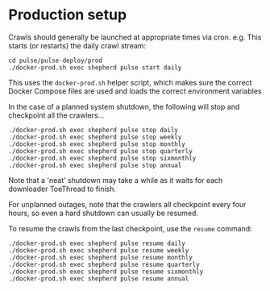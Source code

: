 Production setup
================

Crawls should generally be launched at appropriate times via cron. e.g. This starts (or restarts) the daily crawl stream:


    cd pulse/pulse-deploy/prod
    ./docker-prod.sh exec shepherd pulse start daily

This uses the `docker-prod.sh` helper script, which makes sure the correct Docker Compose files are used and loads the correct environment variables

In the case of a planned system shutdown, the following will stop and checkpoint all the crawlers...

    ./docker-prod.sh exec shepherd pulse stop daily
    ./docker-prod.sh exec shepherd pulse stop weekly
    ./docker-prod.sh exec shepherd pulse stop monthly
    ./docker-prod.sh exec shepherd pulse stop quarterly
    ./docker-prod.sh exec shepherd pulse stop sixmonthly
    ./docker-prod.sh exec shepherd pulse stop annual

Note that a 'neat' shutdown may take a while as it waits for each downloader ToeThread to finish.

For unplanned outages, note that the crawlers all checkpoint every four hours, so even a hard shutdown can usually be resumed.

To resume the crawls from the last checkpoint, use the `resume` command:

    ./docker-prod.sh exec shepherd pulse resume daily
    ./docker-prod.sh exec shepherd pulse resume weekly
    ./docker-prod.sh exec shepherd pulse resume monthly
    ./docker-prod.sh exec shepherd pulse resume quarterly
    ./docker-prod.sh exec shepherd pulse resume sixmonthly
    ./docker-prod.sh exec shepherd pulse resume annual


